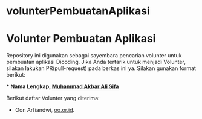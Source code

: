 # volunterPembuatanAplikasi
# Volunter Pembuatan Aplikasi

Repository ini digunakan sebagai sayembara pencarian volunter untuk pembuatan aplikasi Dicoding. Jika Anda tertarik untuk menjadi Volunter, silakan lakukan PR(pull-request) pada berkas ini ya. Silakan gunakan format berikut:


**\* Nama Lengkap, [Muhammad Akbar Ali Sifa](https://mhmd-akbar.github.io/Portfolio/)**


Berikut daftar Volunter yang diterima:

* Oon Arfiandwi, [oo.or.id](https://instagram/akbaralisyifa).
